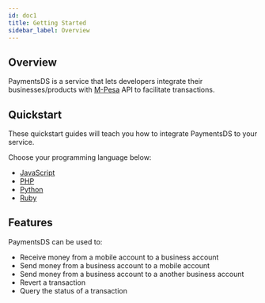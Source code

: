 ```yaml
---
id: doc1
title: Getting Started
sidebar_label: Overview
---
```


## Overview

PaymentsDS is a service that lets developers integrate their businesses/products with [M-Pesa](https://developer.mpesa.vm.co.mz/) API to facilitate transactions.

## Quickstart

These quickstart guides will teach you how to integrate PaymentsDS to your service.

Choose your programming language below:

- [JavaScript](./javascript/usage)
- [PHP](./php/usage)
- [Python](./python/usage)
- [Ruby](./ruby/usage)

## Features

PaymentsDS can be used to:

- Receive money from a mobile account to a business account
- Send money from a business account to a mobile account
- Send money from a business account to a another business account
- Revert a transaction
- Query the status of a transaction
